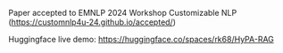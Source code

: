 Paper accepted to EMNLP 2024 Workshop Customizable NLP (https://customnlp4u-24.github.io/accepted/)


Huggingface live demo: https://huggingface.co/spaces/rk68/HyPA-RAG
